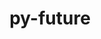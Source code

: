 ---
title: "py-future"
layout: cache
categories: [package, develop-2024-03-17]
meta: {"versions": ["0.18.3"], "compilers": ["apple-clang@=15.0.0", "gcc@=11.4.0", "gcc@=9.4.0", "oneapi@=2024.0.0"], "oss": ["ubuntu20.04", "ubuntu22.04", "ventura"], "platforms": ["darwin", "linux"], "targets": ["aarch64", "neoverse_v1", "neoverse_v2", "ppc64le", "x86_64_v3"], "stacks": ["e4s", "e4s-neoverse-v2", "e4s-neoverse_v1", "e4s-oneapi", "e4s-power", "ml-darwin-aarch64-mps", "ml-linux-x86_64-cpu", "ml-linux-x86_64-cuda", "ml-linux-x86_64-rocm", "root"], "num_specs": 10, "num_specs_by_stack": {"ml-darwin-aarch64-mps": 1, "root": 10, "e4s-power": 1, "e4s-neoverse_v1": 2, "e4s-neoverse-v2": 2, "e4s": 2, "ml-linux-x86_64-rocm": 1, "ml-linux-x86_64-cuda": 1, "ml-linux-x86_64-cpu": 1, "e4s-oneapi": 1}}
spec_details: [{"hash": "bl2mmeiji6ovhw7insfhdfiyzfcg56rx", "compiler": "apple-clang@=15.0.0", "versions": ["0.18.3"], "os": "ventura", "platform": "darwin", "target": "aarch64", "variants": ["build_system=python_pip"], "stacks": ["ml-darwin-aarch64-mps", "root"], "size": "-", "tarball": "https://binaries.spack.io/develop-2024-03-17/build_cache/darwin-ventura-aarch64/apple-clang-15.0.0/py-future-0.18.3/darwin-ventura-aarch64-apple-clang-15.0.0-py-future-0.18.3-bl2mmeiji6ovhw7insfhdfiyzfcg56rx.spack"}, {"hash": "mlx7eartfj6bgnx2gwyxdypqb3roolsn", "compiler": "gcc@=9.4.0", "versions": ["0.18.3"], "os": "ubuntu20.04", "platform": "linux", "target": "ppc64le", "variants": ["build_system=python_pip"], "stacks": ["e4s-power", "root"], "size": "-", "tarball": "https://binaries.spack.io/develop-2024-03-17/build_cache/linux-ubuntu20.04-ppc64le/gcc-9.4.0/py-future-0.18.3/linux-ubuntu20.04-ppc64le-gcc-9.4.0-py-future-0.18.3-mlx7eartfj6bgnx2gwyxdypqb3roolsn.spack"}, {"hash": "26xtol2k5h6ddxrkr7d6yerkwrrpcasb", "compiler": "gcc@=11.4.0", "versions": ["0.18.3"], "os": "ubuntu22.04", "platform": "linux", "target": "neoverse_v1", "variants": ["build_system=python_pip"], "stacks": ["e4s-neoverse_v1", "root"], "size": "-", "tarball": "https://binaries.spack.io/develop-2024-03-17/build_cache/linux-ubuntu22.04-neoverse_v1/gcc-11.4.0/py-future-0.18.3/linux-ubuntu22.04-neoverse_v1-gcc-11.4.0-py-future-0.18.3-26xtol2k5h6ddxrkr7d6yerkwrrpcasb.spack"}, {"hash": "mfqcwu566lvyomgc6typvybv5ohqnqci", "compiler": "gcc@=11.4.0", "versions": ["0.18.3"], "os": "ubuntu22.04", "platform": "linux", "target": "neoverse_v1", "variants": ["build_system=python_pip"], "stacks": ["e4s-neoverse_v1", "root"], "size": "-", "tarball": "https://binaries.spack.io/develop-2024-03-17/build_cache/linux-ubuntu22.04-neoverse_v1/gcc-11.4.0/py-future-0.18.3/linux-ubuntu22.04-neoverse_v1-gcc-11.4.0-py-future-0.18.3-mfqcwu566lvyomgc6typvybv5ohqnqci.spack"}, {"hash": "qiaz37x7siduttcxxgw2ucv3ro7hky4g", "compiler": "gcc@=11.4.0", "versions": ["0.18.3"], "os": "ubuntu22.04", "platform": "linux", "target": "neoverse_v2", "variants": ["build_system=python_pip"], "stacks": ["root", "e4s-neoverse-v2"], "size": "-", "tarball": "https://binaries.spack.io/develop-2024-03-17/build_cache/linux-ubuntu22.04-neoverse_v2/gcc-11.4.0/py-future-0.18.3/linux-ubuntu22.04-neoverse_v2-gcc-11.4.0-py-future-0.18.3-qiaz37x7siduttcxxgw2ucv3ro7hky4g.spack"}, {"hash": "y5k422j6u3izqi3lul7dcxesslg5qkp3", "compiler": "gcc@=11.4.0", "versions": ["0.18.3"], "os": "ubuntu22.04", "platform": "linux", "target": "neoverse_v2", "variants": ["build_system=python_pip"], "stacks": ["root", "e4s-neoverse-v2"], "size": "-", "tarball": "https://binaries.spack.io/develop-2024-03-17/build_cache/linux-ubuntu22.04-neoverse_v2/gcc-11.4.0/py-future-0.18.3/linux-ubuntu22.04-neoverse_v2-gcc-11.4.0-py-future-0.18.3-y5k422j6u3izqi3lul7dcxesslg5qkp3.spack"}, {"hash": "v3xei33dir2eb3xpyxthpx6ssu5qrr3k", "compiler": "gcc@=11.4.0", "versions": ["0.18.3"], "os": "ubuntu22.04", "platform": "linux", "target": "x86_64_v3", "variants": ["build_system=python_pip"], "stacks": ["e4s", "root"], "size": "-", "tarball": "https://binaries.spack.io/develop-2024-03-17/build_cache/linux-ubuntu22.04-x86_64_v3/gcc-11.4.0/py-future-0.18.3/linux-ubuntu22.04-x86_64_v3-gcc-11.4.0-py-future-0.18.3-v3xei33dir2eb3xpyxthpx6ssu5qrr3k.spack"}, {"hash": "krkdnqzhmkm74vfh5z5zs7q3em3i2rw3", "compiler": "gcc@=11.4.0", "versions": ["0.18.3"], "os": "ubuntu22.04", "platform": "linux", "target": "x86_64_v3", "variants": ["build_system=python_pip"], "stacks": ["e4s", "root"], "size": "-", "tarball": "https://binaries.spack.io/develop-2024-03-17/build_cache/linux-ubuntu22.04-x86_64_v3/gcc-11.4.0/py-future-0.18.3/linux-ubuntu22.04-x86_64_v3-gcc-11.4.0-py-future-0.18.3-krkdnqzhmkm74vfh5z5zs7q3em3i2rw3.spack"}, {"hash": "wuiksoqbuo45wzt4nko7yhwxtkclpjwr", "compiler": "gcc@=11.4.0", "versions": ["0.18.3"], "os": "ubuntu22.04", "platform": "linux", "target": "x86_64_v3", "variants": ["build_system=python_pip"], "stacks": ["ml-linux-x86_64-rocm", "ml-linux-x86_64-cuda", "root", "ml-linux-x86_64-cpu"], "size": "-", "tarball": "https://binaries.spack.io/develop-2024-03-17/build_cache/linux-ubuntu22.04-x86_64_v3/gcc-11.4.0/py-future-0.18.3/linux-ubuntu22.04-x86_64_v3-gcc-11.4.0-py-future-0.18.3-wuiksoqbuo45wzt4nko7yhwxtkclpjwr.spack"}, {"hash": "3xzufzv3m2zebsoixgp74ilyku7cu3qw", "compiler": "oneapi@=2024.0.0", "versions": ["0.18.3"], "os": "ubuntu22.04", "platform": "linux", "target": "x86_64_v3", "variants": ["build_system=python_pip"], "stacks": ["e4s-oneapi", "root"], "size": "-", "tarball": "https://binaries.spack.io/develop-2024-03-17/build_cache/linux-ubuntu22.04-x86_64_v3/oneapi-2024.0.0/py-future-0.18.3/linux-ubuntu22.04-x86_64_v3-oneapi-2024.0.0-py-future-0.18.3-3xzufzv3m2zebsoixgp74ilyku7cu3qw.spack"}]
---
